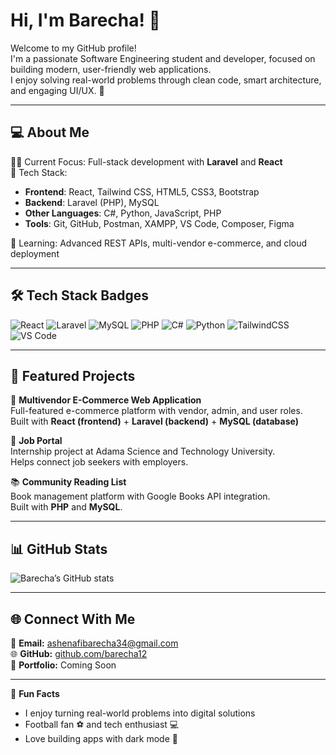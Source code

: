 # Hi, I'm Barecha! 👋
Welcome to my GitHub profile!  
I'm a passionate Software Engineering student and developer, focused on building modern, user-friendly web applications.  
I enjoy solving real-world problems through clean code, smart architecture, and engaging UI/UX. 🚀  

---

## 💻 About Me
👨‍💻 Current Focus: Full-stack development with **Laravel** and **React**  
🔧 Tech Stack:  
- **Frontend**: React, Tailwind CSS, HTML5, CSS3, Bootstrap  
- **Backend**: Laravel (PHP), MySQL  
- **Other Languages**: C#, Python, JavaScript, PHP  
- **Tools**: Git, GitHub, Postman, XAMPP, VS Code, Composer, Figma  

🌱 Learning: Advanced REST APIs, multi-vendor e-commerce, and cloud deployment  

---

## 🛠 Tech Stack Badges
![React](https://img.shields.io/badge/React-20232A?style=for-the-badge&logo=react&logoColor=61DAFB)
![Laravel](https://img.shields.io/badge/Laravel-FF2D20?style=for-the-badge&logo=laravel&logoColor=white)
![MySQL](https://img.shields.io/badge/MySQL-005C84?style=for-the-badge&logo=mysql&logoColor=white)
![PHP](https://img.shields.io/badge/PHP-777BB4?style=for-the-badge&logo=php&logoColor=white)
![C#](https://img.shields.io/badge/C%23-239120?style=for-the-badge&logo=c-sharp&logoColor=white)
![Python](https://img.shields.io/badge/Python-3776AB?style=for-the-badge&logo=python&logoColor=white)
![TailwindCSS](https://img.shields.io/badge/Tailwind_CSS-38B2AC?style=for-the-badge&logo=tailwind-css&logoColor=white)
![VS Code](https://img.shields.io/badge/VS_Code-0078D4?style=for-the-badge&logo=visual-studio-code&logoColor=white)

---

## 🚀 Featured Projects
🛒 **Multivendor E-Commerce Web Application**  
Full-featured e-commerce platform with vendor, admin, and user roles.  
Built with **React (frontend)** + **Laravel (backend)** + **MySQL (database)**  

💼 **Job Portal**  
Internship project at Adama Science and Technology University.  
Helps connect job seekers with employers.  

📚 **Community Reading List**  
Book management platform with Google Books API integration.  
Built with **PHP** and **MySQL**.  

---

## 📊 GitHub Stats
![Barecha’s GitHub stats](https://github-readme-stats.vercel.app/api?username=barecha12&show_icons=true&theme=radical)

---

## 🌐 Connect With Me
📧 **Email:** [ashenafibarecha34@gmail.com](mailto:ashenafibarecha34@gmail.com)  
🌐 **GitHub:** [github.com/barecha12](https://github.com/barecha12)  
💼 **Portfolio:** Coming Soon  

---

🎯 **Fun Facts**  
- I enjoy turning real-world problems into digital solutions  
- Football fan ⚽ and tech enthusiast 💻  
- Love building apps with dark mode 🌙  
